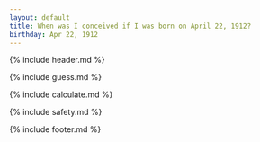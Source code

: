 ```yaml
---
layout: default
title: When was I conceived if I was born on April 22, 1912?
birthday: Apr 22, 1912
---
```


{% include header.md %}

{% include guess.md %}

{% include calculate.md %}

{% include safety.md %}

{% include footer.md %}



